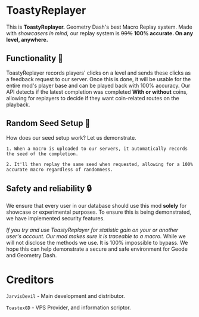 # ToastyReplayer
This is **ToastyReplayer.** Geometry Dash's best Macro Replay system. Made with _showcasers in mind,_ our replay system is ~~99%~~ **100% accurate. On any level, anywhere.**

## Functionality 📜
ToastyReplayer records players' clicks on a level and sends these clicks as a feedback request to our server. Once this is done, it will be usable for the entire mod's player base and can be played back with 100% accuracy. Our API detects if the latest completion was completed **With or without** coins, allowing for replayers to decide if they want coin-related routes on the playback.

## Random Seed Setup 🎲
How does our seed setup work? Let us demonstrate.
 
   `1. When a macro is uploaded to our servers, it automatically records the seed of the completion.`

  `2. It'll then replay the same seed when requested, allowing for a 100% accurate macro regardless of randomness.`

## Safety and reliability 🔒

We ensure that every user in our database should use this mod **solely** for showcase or experimental purposes. To ensure this is being demonstrated, we have implemented security features.

_If you try and use ToastyReplayer for statistic gain on your or another user's account. Our mod makes sure it is traceable to a macro._ While we will not disclose the methods we use. 
It is 100% impossible to bypass. We hope this can help demonstrate a secure and safe environment for Geode and Geometry Dash.

# Creditors

`JarvisDevil` - Main development and distributor.

`ToastexGD` - VPS Provider, and information scriptor.
